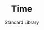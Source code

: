 ---
layout: page
menubar: docs_menu
title: Time
subtitle: Standard Library
show_sidebar: false
toc: true
---